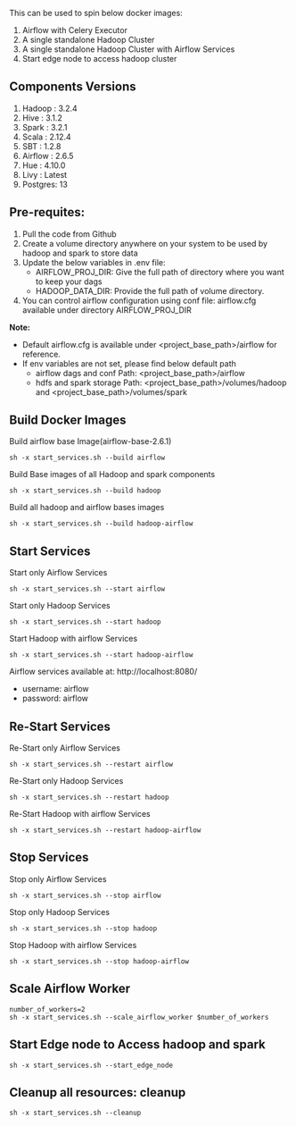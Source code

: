 This can be used to spin below docker images:
1. Airflow with Celery Executor 
2. A single standalone Hadoop Cluster
3. A single standalone Hadoop Cluster with Airflow Services
4. Start edge node to access hadoop cluster

## Components Versions
1. Hadoop  : 3.2.4
2. Hive    : 3.1.2
3. Spark   : 3.2.1
4. Scala   : 2.12.4
5. SBT     : 1.2.8
6. Airflow : 2.6.5
7. Hue     : 4.10.0
8. Livy    : Latest
9. Postgres: 13

## Pre-requites:
1. Pull the code from Github
2. Create a volume directory anywhere on your system to be used by hadoop and spark to store data
3. Update the below variables in .env file:
   - AIRFLOW_PROJ_DIR: Give the full path of directory where you want to keep your dags
   - HADOOP_DATA_DIR: Provide the full path of volume directory.
4. You can control airflow configuration using conf file: airflow.cfg available under directory AIRFLOW_PROJ_DIR

**Note:**
- Default airflow.cfg is available under <project_base_path>/airflow for reference.
- If env variables are not set, please find below default path
  - airflow dags and conf Path: <project_base_path>/airflow
  - hdfs and spark storage Path: <project_base_path>/volumes/hadoop and <project_base_path>/volumes/spark

## Build Docker Images
Build airflow base Image(airflow-base-2.6.1)
```
sh -x start_services.sh --build airflow
```

Build Base images of all Hadoop and spark components
```
sh -x start_services.sh --build hadoop
```

Build all hadoop and airflow bases images
```
sh -x start_services.sh --build hadoop-airflow
```

## Start Services
Start only Airflow Services
```
sh -x start_services.sh --start airflow
```

Start only Hadoop Services
```
sh -x start_services.sh --start hadoop
```

Start Hadoop with airflow Services
```
sh -x start_services.sh --start hadoop-airflow
```

Airflow services available at: http://localhost:8080/
- username: airflow
- password: airflow


## Re-Start Services
Re-Start only Airflow Services
```
sh -x start_services.sh --restart airflow
```

Re-Start only Hadoop Services
```
sh -x start_services.sh --restart hadoop
```

Re-Start Hadoop with airflow Services
```
sh -x start_services.sh --restart hadoop-airflow
```

## Stop Services
Stop only Airflow Services
```
sh -x start_services.sh --stop airflow
```

Stop only Hadoop Services
```
sh -x start_services.sh --stop hadoop
```

Stop Hadoop with airflow Services
```
sh -x start_services.sh --stop hadoop-airflow
```

## Scale Airflow Worker
```
number_of_workers=2
sh -x start_services.sh --scale_airflow_worker $number_of_workers
```

## Start Edge node to Access hadoop and spark
```
sh -x start_services.sh --start_edge_node
```

## Cleanup all resources: cleanup
```
sh -x start_services.sh --cleanup
```
